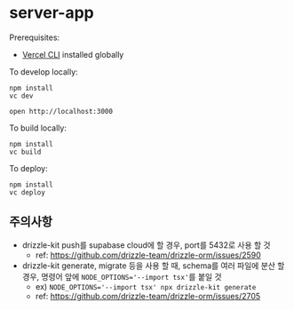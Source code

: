 # server-app

Prerequisites:

- [Vercel CLI](https://vercel.com/docs/cli) installed globally

To develop locally:

```
npm install
vc dev
```

```
open http://localhost:3000
```

To build locally:

```
npm install
vc build
```

To deploy:

```
npm install
vc deploy
```

## 주의사항

- drizzle-kit push를 supabase cloud에 할 경우, port를 5432로 사용 할 것
  - ref: https://github.com/drizzle-team/drizzle-orm/issues/2590
- drizzle-kit generate, migrate 등을 사용 할 때, schema를 여러 파일에 분산 할 경우, 명령어 앞에 `NODE_OPTIONS='--import tsx'`를 붙일 것
  - ex) `NODE_OPTIONS='--import tsx' npx drizzle-kit generate`
  - ref: https://github.com/drizzle-team/drizzle-orm/issues/2705
